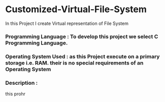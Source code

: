 # Customized-Virtual-File-System
In this Project I create Virtual representation  of File System 

### Programming Language : To develop this project we select C Programming Language.
### Operating System Used : as this Project execute on a primary storage i.e. RAM. their is no special requirements of an Operating System 
### Description : 
this prohr



